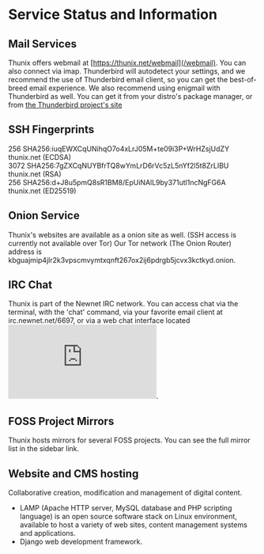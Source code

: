 # Service Status and Information

## Mail Services

Thunix offers webmail at [https://thunix.net/webmail](/webmail). You can also connect via imap. Thunderbird will autodetect your settings, and we recommend the use of Thunderbird email client, so you can get the best-of-breed email experience. We also recommend using enigmail with Thunderbird as well. You can get it from your distro's package manager, or from [the Thunderbird project's site](https://www.thunderbird.net/)

## SSH Fingerprints

256 SHA256:iuqEWXCqUNihqO7o4xLrJ05M+te09i3P+WrHZsjUdZY thunix.net (ECDSA)  
3072 SHA256:7gZXCqNUYBfrTQ8wYmLrD6rVc5zL5nYf2l5t8ZrLIBU thunix.net (RSA)  
256 SHA256:d+J8u5pmQ8sR1BM8/EpUiNAlL9by371utl1ncNgFG6A thunix.net (ED25519)  
 
## Onion Service

Thunix's websites are available as a onion site as well. (SSH access is currently not available over Tor)
Our Tor network (The Onion Router) address is kbguajmip4jlr2k3vpscmvymtxqnft267ox2ij6pdrgb5jcvx3kctkyd.onion.

## IRC Chat

Thunix is part of the Newnet IRC network. You can access chat via the terminal, with the 'chat' command, via your favorite email client at irc.newnet.net/6697, or via a web chat interface located [![#thunix channel](https://stats.newnet.net/badges/badge.php?channel=%23thunix)](https://web.newnet.net/?join=thunix). 


## FOSS Project Mirrors 

Thunix hosts mirrors for several FOSS projects. You can see the full mirror list in the sidebar link.

## Website and CMS hosting

Collaborative creation, modification and management of digital content.
- LAMP (Apache HTTP server, MySQL database and PHP scripting language) is an open source software stack on Linux environment, available to host a variety of web sites, content management systems and applications.
- Django web development framework.
  
<!-- Begin autogen content from /includes/server.php -->
